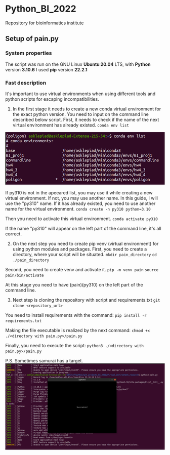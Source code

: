 # Python_BI_2022
Repository for bioinformatics institute

## Setup of pain.py


### System properties

The script was run on the GNU Linux **Ubuntu 20.04** LTS, with **Python** version **3.10.6**
I used **pip** version **22.2.1**


### Fast description

It's important to use virtual environments when using different tools and python scripts for escaping incompatibilities.
1. In the first stage it needs to create a new conda virtual environment for the exact python version. You need to input on the command line described below script. First, it needs to check if the name of the next virtual environment has already existed.
`conda env list`

![Example of the command's output](./Conda_env_list.png)

If py310 is not in the apeeared list, you may use it while creating a new virtual environment. If not, you may use another name. In this guide, I will use the "py310" name. If it has already existed, you need to use another name for the virtual environment.
`conda create -n py310 python=3.10`

Then you need to activate this virtual environment.
`conda activate py310`

If the name "py310" will appear on the left part of the command line, it's all correct.


2. On the next step you need to create pip venv (virtual environment) for using python modules and packages.
  First, you need to create a directory, where your script will be situated.
  `mkdir pain_directory`
  `cd ./pain_directory`
  
  Second, you need to create venv and activate it.
  `pip -m venv pain`
  `source pain/bin/activate`
  
  At this stage you need to have (pain)(py310) on the left part of the command line.
  
  
 3. Next step is cloning the repository with script and requirements.txt
  `git clone <repository_url>`
  
  You need to install requirements with the command:
  `pip install -r requirements.txt`
  
  Making the file executable is realized by the next command:
  `chmod +x ./<directory with pain.py>/pain.py`
  
  Finally, you need to execute the script:
  `python3 ./<directory with pain.py>/pain.py`
  
P.S. Sometimes samurai has a target.
![The target_of_the_samurai](./The_target.png)
